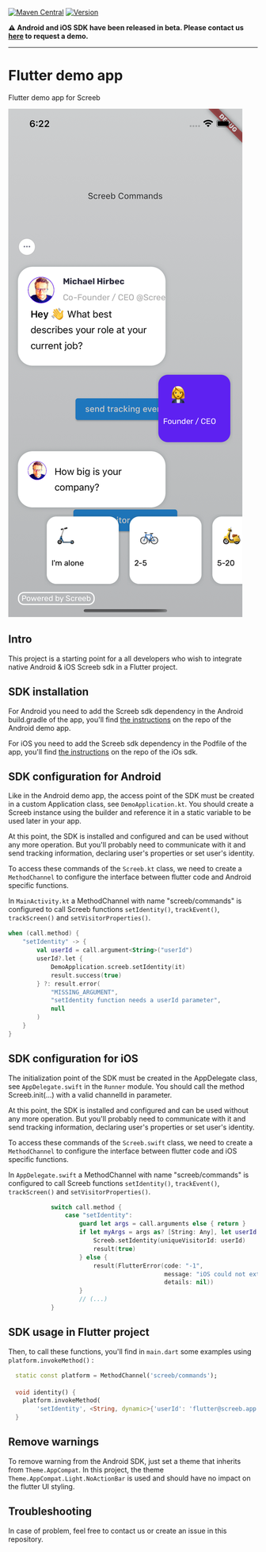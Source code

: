 [![Maven Central](https://img.shields.io/maven-central/v/app.screeb.sdk/android-sdk.svg?label=Maven%20Central)](https://search.maven.org/search?q=g:%22app.screeb.sdk%22%20AND%20a:%22android-sdk%22)
[![Version](https://img.shields.io/cocoapods/v/Screeb.svg?style=flat)](https://cocoapods.org/pods/Screeb)

__:warning:  Android and iOS SDK have been released in beta. Please contact us [here](https://screeb.app/get-a-demo-of-screeb/) to request a demo.__

___

# Flutter demo app

Flutter demo app for Screeb

![ios screenshot](flutter-ios.png)

## Intro

This project is a starting point for a all developers who wish to integrate native Android & iOS
Screeb sdk in a Flutter project.

## SDK installation

For Android you need to add the Screeb sdk dependency in the Android build.gradle of the app, you'll find 
[the instructions](https://github.com/ScreebApp/DemoAppAndroid) on the repo of the Android demo app. 

For iOS you need to add the Screeb sdk dependency in the Podfile of the app, you'll find
[the instructions](https://github.com/ScreebApp/sdk-ios-public) on the repo of the iOs sdk.

## SDK configuration for Android

Like in the Android demo app, the access point of the SDK must be created in a custom Application class,
see `DemoApplication.kt`. You should create a Screeb instance using the builder and reference it in a
static variable to be used later in your app.

At this point, the SDK is installed and configured and can be used without any more operation.
But you'll probably need to communicate with it and send tracking information, declaring user's properties
or set user's identity.

To access these commands of the `Screeb.kt` class, we need to create a `MethodChannel` to configure 
the interface between flutter code and Android specific functions.

In `MainActivity.kt` a MethodChannel with name "screeb/commands" is configured to call Screeb functions
`setIdentity()`, `trackEvent()`, `trackScreen()` and `setVisitorProperties()`.

```kotlin
when (call.method) {
    "setIdentity" -> {
        val userId = call.argument<String>("userId")
        userId?.let {
            DemoApplication.screeb.setIdentity(it)
            result.success(true)
        } ?: result.error(
            "MISSING_ARGUMENT",
            "setIdentity function needs a userId parameter",
            null
        )
    }
}
```

## SDK configuration for iOS

The initialization point of the SDK must be created in the AppDelegate class,
see `AppDelegate.swift` in the `Runner` module. You should call the method Screeb.init(...) with a valid channelId
in parameter.

At this point, the SDK is installed and configured and can be used without any more operation.
But you'll probably need to communicate with it and send tracking information, declaring user's properties
or set user's identity.

To access these commands of the `Screeb.swift` class, we need to create a `MethodChannel` to configure
the interface between flutter code and iOS specific functions.

In `AppDelegate.swift` a MethodChannel with name "screeb/commands" is configured to call Screeb functions
`setIdentity()`, `trackEvent()`, `trackScreen()` and `setVisitorProperties()`.

```swift
            switch call.method {
                case "setIdentity":
                    guard let args = call.arguments else { return }
                    if let myArgs = args as? [String: Any], let userId = myArgs["userId"] as? String {
                        Screeb.setIdentity(uniqueVisitorId: userId)
                        result(true)
                    } else {
                        result(FlutterError(code: "-1",
                                            message: "iOS could not extract flutter arguments in method: \(call.method)",
                                            details: nil))
                    }
                    // (...) 
            }
```

## SDK usage in Flutter project

Then, to call these functions, you'll find in `main.dart` some examples using `platform.invokeMethod()` :

```dart
  static const platform = MethodChannel('screeb/commands');

  void identity() {
    platform.invokeMethod(
        'setIdentity', <String, dynamic>{'userId': 'flutter@screeb.app'});
  }
```

## Remove warnings

To remove warning from the Android SDK, just set a theme that inherits from `Theme.AppCompat`. In this project,
the theme `Theme.AppCompat.Light.NoActionBar` is used and should have no impact on the flutter UI styling.

## Troubleshooting

In case of problem, feel free to contact us or create an issue in this repository.
